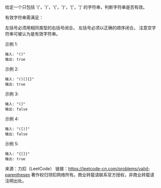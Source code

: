 给定一个只包括 '('，')'，'{'，'}'，'['，']' 的字符串，判断字符串是否有效。

有效字符串需满足：

左括号必须用相同类型的右括号闭合。
左括号必须以正确的顺序闭合。
注意空字符串可被认为是有效字符串。

示例 1:
```text
输入: "()"
输出: true
```

示例 2:
```text
输入: "()[]{}"
输出: true
```

示例 3:
```text
输入: "(]"
输出: false
```

示例 4:
```text
输入: "([)]"
输出: false
```

示例 5:
```text
输入: "{[]}"
输出: true
```

来源：力扣（LeetCode）
链接：https://leetcode-cn.com/problems/valid-parentheses
著作权归领扣网络所有。商业转载请联系官方授权，非商业转载请注明出处。